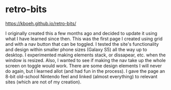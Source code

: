 # retro-bits

https://kboeh.github.io/retro-bits/

I originally created this a few months ago and decided to update it using what I have learned since then.
This was the first page I created using grid and with a nav button that can be toggled.
I tested the site's functionality and design within smaller phone sizes (Galaxy S5) all the way up to desktop.
I experimented making elements stack, or dissapear, etc. when the window is resized.
Also, I wanted to see if making the nav take up the whole screen on toggle would work.
There are some design elements I will never do again, but I learned allot (and had fun in the process).
I gave the page an 8-bit old-school Nintendo feel and linked (almost everything) to relevant sites (which are not of my creation).

